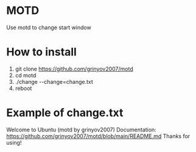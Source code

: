 # MOTD
Use motd to change start window

# How to install
1. git clone https://github.com/grinyov2007/motd
2. cd motd
3. ./change --change=change.txt
4. reboot

# Example of change.txt
Welcome to Ubuntu (motd by grinyov2007)
Documentation:  https://github.com/grinyov2007/motd/blob/main/README.md
Thanks for using!
